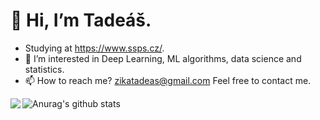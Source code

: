 # 👋 Hi, I’m Tadeáš.
- Studying at https://www.ssps.cz/.
- 👀 I’m interested in Deep Learning, ML algorithms, data science
and statistics.
- 📫 How to reach me? zikatadeas@gmail.com  Feel free to contact me.

<!---
Ztadeas/Ztadeas is a ✨ special ✨ repository because its `README.md` (this file) appears on your GitHub profile.
You can click the Preview link to take a look at your changes.
--->
<img align="left" src="https://github-readme-stats.vercel.app/api/?username=Ztadeas@show_icons=true&theme=radical" />

![Anurag's github stats](https://github-readme-stats.vercel.app/api?username=Ztadeas)




